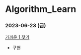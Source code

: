 # Algorithm_Learn
### 2023-06-23 (금)
[가까운 1 찾기](https://school.programmers.co.kr/learn/courses/30/lessons/181898)
- 구현
